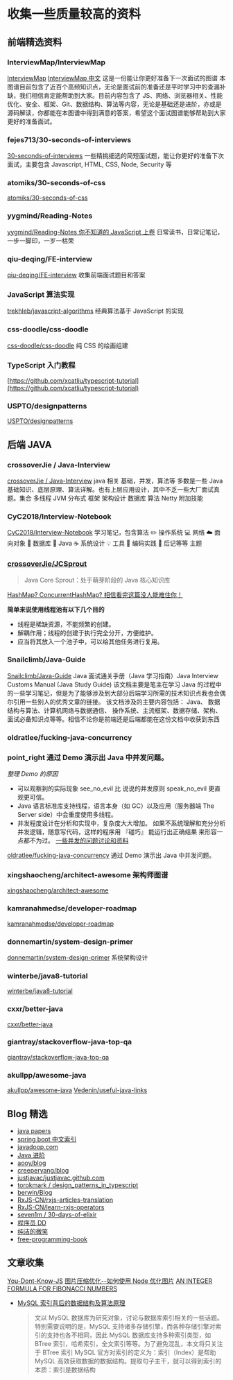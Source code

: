 # 收集一些质量较高的资料

## 前端精选资料

### InterviewMap/InterviewMap

[InterviewMap](https://yuchengkai.cn/docs/) [InterviewMap 中文](https://yuchengkai.cn/docs/zh/) 这是一份能让你更好准备下一次面试的图谱
本图谱目前包含了近百个高频知识点，无论是面试前的准备还是平时学习中的查漏补缺，我们相信肯定能帮助到大家。目前内容包含了 JS、网络、浏览器相关、性能优化、安全、框架、Git、数据结构、算法等内容，无论是基础还是进阶，亦或是源码解读，你都能在本图谱中得到满意的答案，希望这个面试图谱能够帮助到大家更好的准备面试。

### fejes713/30-seconds-of-interviews

[30-seconds-of-interviews](https://30secondsofinterviews.org/) 一些精挑细选的简短面试题，能让你更好的准备下次面试，主要包含 Javascript, HTML, CSS, Node, Security 等

### atomiks/30-seconds-of-css

[atomiks/30-seconds-of-css](https://github.com/atomiks/30-seconds-of-css)

### yygmind/Reading-Notes

[yygmind/Reading-Notes 你不知道的 JavaScript 上卷](https://github.com/yygmind/Reading-Notes/blob/master/%E4%BD%A0%E4%B8%8D%E7%9F%A5%E9%81%93%E7%9A%84JavaScript%E4%B8%8A%E5%8D%B7.md)
日常读书，日常记笔记，一步一脚印，一岁一枯荣

### qiu-deqing/FE-interview

[qiu-deqing/FE-interview](https://github.com/qiu-deqing/FE-interview) 收集前端面试题目和答案

### JavaScript 算法实现

[trekhleb/javascript-algorithms](https://github.com/trekhleb/javascript-algorithms) 经典算法基于 JavaScript 的实现

### css-doodle/css-doodle

[css-doodle/css-doodle](https://css-doodle.com) 纯 CSS 的绘画组建

### TypeScript 入门教程

[https://github.com/xcatliu/typescript-tutorial](https://github.com/xcatliu/typescript-tutorial)

### USPTO/designpatterns

[USPTO/designpatterns](https://github.com/USPTO/designpatterns)

## 后端 JAVA

### crossoverJie / Java-Interview

[crossoverJie / Java-Interview](https://github.com/crossoverJie/Java-Interview) java 相关 基础，并发，算法等
多数是一些 Java 基础知识、底层原理、算法详解。也有上层应用设计，其中不乏一些大厂面试真题。集合 多线程 JVM 分布式 框架 架构设计 数据库 算法 Netty 附加技能

### CyC2018/Interview-Notebook

[CyC2018/Interview-Notebook](https://github.com/CyC2018/Interview-Notebook) 学习笔记，包含算法 ✏️ 操作系统 💻 网络 ☁️ 面向对象 👫 数据库 💾 Java ☕️ 系统设计 💡 工具 🔨 编码实践 🙊 后记等等 主题

### [crossoverJie/JCSprout](https://github.com/crossoverJie/JCSprout.git)

> Java Core Sprout：处于萌芽阶段的 Java 核心知识库

[HashMap? ConcurrentHashMap? 相信看完这篇没人能难住你！](https://crossoverjie.top/2018/07/23/java-senior/ConcurrentHashMap/)

**简单来说使用线程池有以下几个目的**

- 线程是稀缺资源，不能频繁的创建。
- 解耦作用；线程的创建于执行完全分开，方便维护。
- 应当将其放入一个池子中，可以给其他任务进行复用。

### Snailclimb/Java-Guide

[Snailclimb/Java-Guide](https://github.com/Snailclimb/Java-Guide) Java 面试通关手册（Java 学习指南）Java Interview Customs Manual (Java Study Guide) 该文档主要是笔主在学习 Java 的过程中的一些学习笔记，但是为了能够涉及到大部分后端学习所需的技术知识点我也会偶尔引用一些别人的优秀文章的链接。 该文档涉及的主要内容包括： Java、 数据结构与算法、计算机网络与数据通信、 操作系统、主流框架、数据存储、架构、面试必备知识点等等。相信不论你是前端还是后端都能在这份文档中收获到东西

### oldratlee/fucking-java-concurrency

### point_right 通过 Demo 演示出 Java 中并发问题。

_整理 Demo 的原因_

- 可以观察到的实际现象 see_no_evil 比 说说的并发原则 speak_no_evil 更直观更可信。
- Java 语言标准库支持线程，语言本身（如 GC）以及应用（服务器端 The Server side）中会重度使用多线程。
- 并发程度设计在分析和实现中，复杂度大大增加。 如果不系统理解和充分分析并发逻辑，随意写代码，这样的程序用 『碰巧』 能运行出正确结果 来形容一点都不为过。
  [一些并发的问题讨论和资料](https://github.com/oldratlee/fucking-java-concurrency#%E4%B8%80%E4%BA%9B%E5%B9%B6%E5%8F%91%E7%9A%84%E9%97%AE%E9%A2%98%E8%AE%A8%E8%AE%BA%E5%92%8C%E8%B5%84%E6%96%99)

[oldratlee/fucking-java-concurrency](https://github.com/oldratlee/fucking-java-concurrency) 通过 Demo 演示出 Java 中并发问题。

### xingshaocheng/architect-awesome 架构师图谱

[xingshaocheng/architect-awesome](https://github.com/xingshaocheng/architect-awesome)

### kamranahmedse/developer-roadmap

[kamranahmedse/developer-roadmap](https://github.com/kamranahmedse/developer-roadmap)

### donnemartin/system-design-primer

[donnemartin/system-design-primer](https://github.com/donnemartin/system-design-primer) 系统架构设计

### winterbe/java8-tutorial

[winterbe/java8-tutorial](https://github.com/winterbe/java8-tutorial)

### cxxr/better-java

[cxxr/better-java](https://github.com/cxxr/better-java)

### giantray/stackoverflow-java-top-qa

[giantray/stackoverflow-java-top-qa](https://github.com/giantray/stackoverflow-java-top-qa)

### akullpp/awesome-java

[akullpp/awesome-java](https://github.com/akullpp/awesome-java)
[Vedenin/useful-java-links](https://github.com/Vedenin/useful-java-links)

## Blog 精选

- [java papers](https://javapapers.com/)
- [spring boot 中文索引](http://springboot.fun/)
- [javadoop.com](https://javadoop.com/)
- [Java 进阶](https://crossoverjie.top/categories/Java-%E8%BF%9B%E9%98%B6/)
- [aooy/blog](https://github.com/aooy/blog)
- [creeperyang/blog](https://github.com/creeperyang/blog)
- [justjavac/justjavac.github.com](http://justjavac.com)
- [torokmark / design_patterns_in_typescript](https://github.com/torokmark/design_patterns_in_typescript)
- [berwin/Blog](https://github.com/berwin/Blog)
- [RxJS-CN/rxjs-articles-translation](https://github.com/RxJS-CN/rxjs-articles-translation)
- [RxJS-CN/learn-rxjs-operators](https://github.com/RxJS-CN/learn-rxjs-operators)
- [seven1m / 30-days-of-elixir](https://github.com/seven1m/30-days-of-elixir)
- [程序员 DD](http://blog.didispace.com)
- [纯洁的微笑](http://www.mooooc.com)
- [free-programming-book](https://github.com/EbookFoundation/free-programming-books)

## 文章收集

[You-Dont-Know-JS](https://github.com/getify/You-Dont-Know-JS)
[图片压缩优化--如何使用 Node 优化图片](https://freshman.tech/image-optimisation/#optimise-png-images-with-pngquant)
[AN INTEGER FORMULA FOR FIBONACCI NUMBERS](https://blog.paulhankin.net/fibonacci/)

- [MySQL 索引背后的数据结构及算法原理](http://blog.codinglabs.org/articles/theory-of-mysql-index.html)
  > 文以 MySQL 数据库为研究对象，讨论与数据库索引相关的一些话题。特别需要说明的是，MySQL 支持诸多存储引擎，而各种存储引擎对索引的支持也各不相同，因此 MySQL 数据库支持多种索引类型，如 BTree 索引，哈希索引，全文索引等等。为了避免混乱，本文将只关注于 BTree 索引
  > MySQL 官方对索引的定义为：索引（Index）是帮助 MySQL 高效获取数据的数据结构。提取句子主干，就可以得到索引的本质：索引是数据结构
